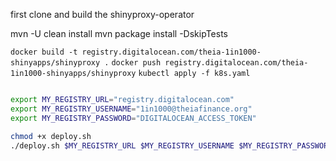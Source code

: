 first clone and build the shinyproxy-operator

mvn -U clean install
mvn package install -DskipTests






`docker build -t registry.digitalocean.com/theia-1in1000-shinyapps/shinyproxy .`
`docker push registry.digitalocean.com/theia-1in1000-shinyapps/shinyproxy`
`kubectl apply -f k8s.yaml`


```bash

export MY_REGISTRY_URL="registry.digitalocean.com"
export MY_REGISTRY_USERNAME="1in1000@theiafinance.org"
export MY_REGISTRY_PASSWORD="DIGITALOCEAN_ACCESS_TOKEN"

chmod +x deploy.sh
./deploy.sh $MY_REGISTRY_URL $MY_REGISTRY_USERNAME $MY_REGISTRY_PASSWORD

```
